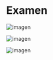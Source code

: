 # Examen

![imagen](https://user-images.githubusercontent.com/114684379/205108054-a1d5a63c-7c02-4920-830f-a05c6953d4a9.png)


![imagen](https://user-images.githubusercontent.com/114684379/205108263-b09087d3-54e0-42cd-82bb-b25d2460ec14.png)


![imagen](https://user-images.githubusercontent.com/114684379/205108330-8804b1e1-e4fe-4f4d-8381-03373b62d41f.png)
